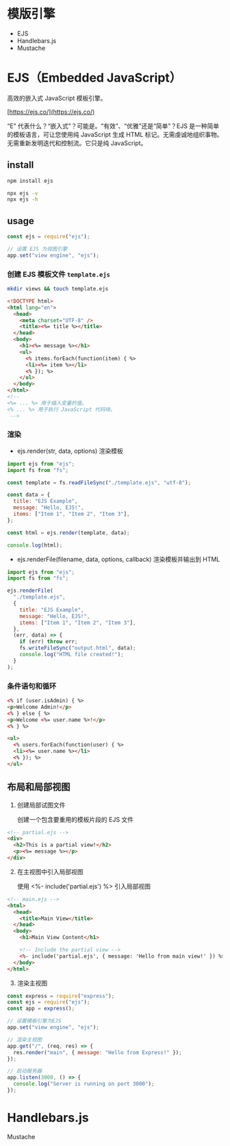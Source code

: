 # 模版引擎

- EJS
- Handlebars.js
- Mustache

# EJS（Embedded JavaScript）

高效的嵌入式 JavaScript 模板引擎。

[https://ejs.co/](https://ejs.co/)

“E” 代表什么？“嵌入式”？可能是。“有效”、“优雅”还是“简单”？EJS 是一种简单的模板语言，可让您使用纯 JavaScript 生成 HTML 标记。无需虔诚地组织事物。无需重新发明迭代和控制流。它只是纯 JavaScript。

## install

```bash
npm install ejs

npx ejs -v
npx ejs -h
```

## usage

```js
const ejs = require("ejs");

// 设置 EJS 为视图引擎
app.set("view engine", "ejs");
```

### 创建 EJS 模板文件 `template.ejs`

```bash
mkdir views && touch template.ejs
```

```html
<!DOCTYPE html>
<html lang="en">
  <head>
    <meta charset="UTF-8" />
    <title><%= title %></title>
  </head>
  <body>
    <h1><%= message %></h1>
    <ul>
      <% items.forEach(function(item) { %>
      <li><%= item %></li>
      <% }); %>
    </ul>
  </body>
</html>
<!-- 
<%= ... %> 用于插入变量的值。
<% ... %> 用于执行 JavaScript 代码块。
 -->
```

### 渲染

- ejs.render(str, data, options) 渲染模板

```js
import ejs from "ejs";
import fs from "fs";

const template = fs.readFileSync("./template.ejs", "utf-8");

const data = {
  title: "EJS Example",
  message: "Hello, EJS!",
  items: ["Item 1", "Item 2", "Item 3"],
};

const html = ejs.render(template, data);

console.log(html);
```

- ejs.renderFile(filename, data, options, callback) 渲染模板并输出到 HTML

```js
import ejs from "ejs";
import fs from "fs";

ejs.renderFile(
  "./template.ejs",
  {
    title: "EJS Example",
    message: "Hello, EJS!",
    items: ["Item 1", "Item 2", "Item 3"],
  },
  (err, data) => {
    if (err) throw err;
    fs.writeFileSync("output.html", data);
    console.log("HTML file created!");
  }
);
```

### 条件语句和循环

```html
<% if (user.isAdmin) { %>
<p>Welcome Admin!</p>
<% } else { %>
<p>Welcome <%= user.name %>!</p>
<% } %>

<ul>
  <% users.forEach(function(user) { %>
  <li><%= user.name %></li>
  <% }); %>
</ul>
```

## 布局和局部视图

1. 创建局部试图文件

   创建一个包含要重用的模板片段的 EJS 文件

```html
<!-- partial.ejs -->
<div>
  <h2>This is a partial view!</h2>
  <p><%= message %></p>
</div>
```

2. 在主视图中引入局部视图

   使用 <%- include('partial.ejs') %> 引入局部视图

```html
<!-- main.ejs -->
<html>
  <head>
    <title>Main View</title>
  </head>
  <body>
    <h1>Main View Content</h1>

    <!-- Include the partial view -->
    <%- include('partial.ejs', { message: 'Hello from main view!' }) %>
  </body>
</html>
```

3. 渲染主视图

```js
const express = require("express");
const ejs = require("ejs");
const app = express();

// 设置模板引擎为EJS
app.set("view engine", "ejs");

// 渲染主视图
app.get("/", (req, res) => {
  res.render("main", { message: "Hello from Express!" });
});

// 启动服务器
app.listen(3000, () => {
  console.log("Server is running on port 3000");
});
```

# Handlebars.js

Mustache

